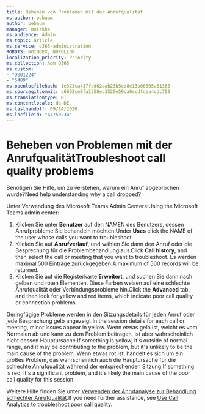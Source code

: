```yaml
---
title: Beheben von Problemen mit der Anrufqualität
ms.author: pebaum
author: pebaum
manager: mnirkhe
ms.audience: Admin
ms.topic: article
ms.service: o365-administration
ROBOTS: NOINDEX, NOFOLLOW
localization_priority: Priority
ms.collection: Adm_O365
ms.custom:
- "9001224"
- "5489"
ms.openlocfilehash: 1e323ca437fdd62aab23b5ed8e13b08605a51366
ms.sourcegitcommit: c6692ce0fa1358ec3529e59ca0ecdfdea4cdc759
ms.translationtype: HT
ms.contentlocale: de-DE
ms.lasthandoff: 09/14/2020
ms.locfileid: "47750234"
---
```

# <a name="troubleshoot-call-quality-problems"></a><span data-ttu-id="a049d-102">Beheben von Problemen mit der Anrufqualität</span><span class="sxs-lookup"><span data-stu-id="a049d-102">Troubleshoot call quality problems</span></span>

<span data-ttu-id="a049d-103">Benötigen Sie Hilfe, um zu verstehen, warum ein Anruf abgebrochen wurde?</span><span class="sxs-lookup"><span data-stu-id="a049d-103">Need help understanding why a call dropped?</span></span>

<span data-ttu-id="a049d-104">Unter Verwendung des Microsoft Teams Admin Centers:</span><span class="sxs-lookup"><span data-stu-id="a049d-104">Using the Microsoft Teams admin center:</span></span>

1. <span data-ttu-id="a049d-105">Klicken Sie unter **Benutzer** auf den NAMEN des Benutzers, dessen Anrufprobleme Sie behandeln möchten.</span><span class="sxs-lookup"><span data-stu-id="a049d-105">Under **Uses** click the NAME of the user whose calls you want to troubleshoot.</span></span>
2. <span data-ttu-id="a049d-106">Klicken Sie auf **Anrufverlauf**, und wählen Sie dann den Anruf oder die Besprechung für die Problembehandlung aus.</span><span class="sxs-lookup"><span data-stu-id="a049d-106">Click **Call history**, and then select the call or meeting that you want to troubleshoot.</span></span> <span data-ttu-id="a049d-107">Es werden maximal 500 Einträge zurückgegeben.</span><span class="sxs-lookup"><span data-stu-id="a049d-107">A maximum of 500 records will be returned.</span></span>
3. <span data-ttu-id="a049d-108">Klicken Sie auf die Registerkarte **Erweitert**, und suchen Sie dann nach gelben und roten Elementen. Diese Farben weisen auf eine schlechte Anrufqualität oder Verbindungsprobleme hin.</span><span class="sxs-lookup"><span data-stu-id="a049d-108">Click the **Advanced** tab, and then look for yellow and red items, which indicate poor call quality or connection problems.</span></span>

<span data-ttu-id="a049d-109">Geringfügige Probleme werden in den Sitzungsdetails für jeden Anruf oder jede Besprechung gelb angezeigt.</span><span class="sxs-lookup"><span data-stu-id="a049d-109">In the session details for each call or meeting, minor issues appear in yellow.</span></span> <span data-ttu-id="a049d-110">Wenn etwas gelb ist, weicht es vom Normalen ab und kann zu dem Problem beitragen, ist aber wahrscheinlich nicht dessen Hauptursache.</span><span class="sxs-lookup"><span data-stu-id="a049d-110">If something is yellow, it's outside of normal range, and it may be contributing to the problem, but it's unlikely to be the main cause of the problem.</span></span> <span data-ttu-id="a049d-111">Wenn etwas rot ist, handelt es sich um ein großes Problem, das wahrscheinlich auch die Hauptursache für die schlechte Anrufqualität während der entsprechenden Sitzung.</span><span class="sxs-lookup"><span data-stu-id="a049d-111">If something is red, it's a significant problem, and it's likely the main cause of the poor call quality for this session.</span></span>

<span data-ttu-id="a049d-112">Weitere Hilfe finden Sie unter [Verwenden der Anrufanalyse zur Behandlung schlechter Anrufqualität](https://docs.microsoft.com/microsoftteams/use-call-analytics-to-troubleshoot-poor-call-quality#troubleshoot-call-quality-problems-using-call-analytics).</span><span class="sxs-lookup"><span data-stu-id="a049d-112">If you need further assistance, see [Use Call Analytics to troubleshoot poor call quality](https://docs.microsoft.com/microsoftteams/use-call-analytics-to-troubleshoot-poor-call-quality#troubleshoot-call-quality-problems-using-call-analytics).</span></span>
